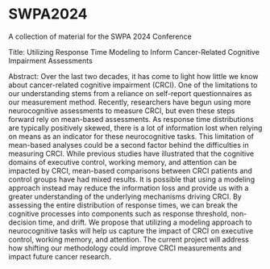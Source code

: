 # SWPA2024
A collection of material for the SWPA 2024 Conference

Title: Utilizing Response Time Modeling to Inform Cancer-Related Cognitive Impairment Assessments

Abstract: Over the last two decades, it has come to light how little we know about cancer-related cognitive impairment (CRCI). One of the limitations to our understanding stems from a reliance on self-report questionnaires as our measurement method. Recently, researchers have begun using more neurocognitive assessments to measure CRCI, but even these steps forward rely on mean-based assessments. As response time distributions are typically positively skewed, there is a lot of information lost when relying on means as an indicator for these neurocognitive tasks. This limitation of mean-based analyses could be a second factor behind the difficulties in measuring CRCI. While previous studies have illustrated that the cognitive domains of executive control, working memory, and attention can be impacted by CRCI, mean-based comparisons between CRCI patients and control groups have had mixed results. It is possible that using a modeling approach instead may reduce the information loss and provide us with a greater understanding of the underlying mechanisms driving CRCI. By assessing the entire distribution of response times, we can break the cognitive processes into components such as response threshold, non-decision time, and drift. We propose that utilizing a modeling approach to neurocognitive tasks will help us capture the impact of CRCI on executive control, working memory, and attention. The current project will address how shifting our methodology could improve CRCI measurements and impact future cancer research.
